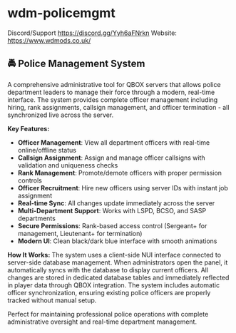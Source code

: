 # wdm-policemgmt

Discord/Support https://discord.gg/Yyh6aFNrkn
Website: https://www.wdmods.co.uk/

## 🚔 **Police Management System**

A comprehensive administrative tool for QBOX servers that allows police department leaders to manage their force through a modern, real-time interface. The system provides complete officer management including hiring, rank assignments, callsign management, and officer termination - all synchronized live across the server.

**Key Features:**
- **Officer Management**: View all department officers with real-time online/offline status
- **Callsign Assignment**: Assign and manage officer callsigns with validation and uniqueness checks
- **Rank Management**: Promote/demote officers with proper permission controls
- **Officer Recruitment**: Hire new officers using server IDs with instant job assignment
- **Real-time Sync**: All changes update immediately across the server
- **Multi-Department Support**: Works with LSPD, BCSO, and SASP departments
- **Secure Permissions**: Rank-based access control (Sergeant+ for management, Lieutenant+ for termination)
- **Modern UI**: Clean black/dark blue interface with smooth animations

**How It Works:**
The system uses a client-side NUI interface connected to server-side database management. When administrators open the panel, it automatically syncs with the database to display current officers. All changes are stored in dedicated database tables and immediately reflected in player data through QBOX integration. The system includes automatic officer synchronization, ensuring existing police officers are properly tracked without manual setup.

Perfect for maintaining professional police operations with complete administrative oversight and real-time department management.
